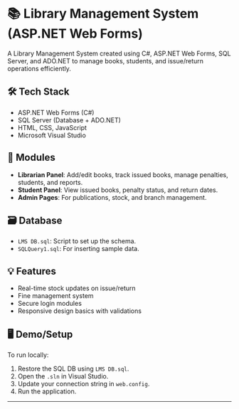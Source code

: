 # 📚 Library Management System (ASP.NET Web Forms)

A Library Management System created using C#, ASP.NET Web Forms, SQL Server, and ADO.NET to manage books, students, and issue/return operations efficiently.

## 🛠️ Tech Stack
- ASP.NET Web Forms (C#)
- SQL Server (Database + ADO.NET)
- HTML, CSS, JavaScript
- Microsoft Visual Studio

## 📁 Modules
- **Librarian Panel**: Add/edit books, track issued books, manage penalties, students, and reports.
- **Student Panel**: View issued books, penalty status, and return dates.
- **Admin Pages**: For publications, stock, and branch management.

## 🗃️ Database
- `LMS DB.sql`: Script to set up the schema.
- `SQLQuery1.sql`: For inserting sample data.

## 💡 Features
- Real-time stock updates on issue/return
- Fine management system
- Secure login modules
- Responsive design basics with validations

## 🖥️ Demo/Setup
To run locally:
1. Restore the SQL DB using `LMS DB.sql`.
2. Open the `.sln` in Visual Studio.
3. Update your connection string in `web.config`.
4. Run the application.

---



